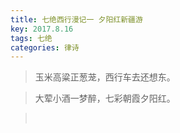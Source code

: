 ```yaml
---
title: 七绝西行漫记一 夕阳红新疆游
key: 2017.8.16
tags: 七绝
categories: 律诗
---
```


<blockquote class="blockquote-center">玉米高粱正葱茏，西行车去还想东。
</blockquote>
<blockquote class="blockquote-center">大荤小酒一梦醉，七彩朝霞夕阳红。
</blockquote>
<blockquote class="blockquote-center"></br>
</blockquote>
